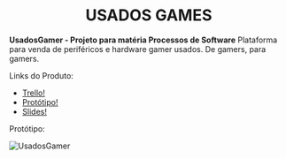 # <h1 align="center"> USADOS GAMES

**UsadosGamer - Projeto para matéria Processos de Software**
Plataforma para venda de periféricos e hardware gamer usados. De gamers, para gamers.

 Links do Produto:
 - [Trello!](https://marcoborgess.notion.site/333e386bc32a436bb5f9ca4359faeae7?v=5539c195c1844feb889a554bd6d27210)
 - [Protótipo!](https://www.figma.com/proto/6QkQp4U7aDU214oYFYQUTF/USADOS-GAMER?node-id=93%3A40&scaling=scale-down&page-id=0%3A1&starting-point-node-id=93%3A10&hotspot-hints=0)
 - [Slides!](https://docs.google.com/presentation/d/1_c2-Gh6eMtELK7GvydqTlZA5bf4xrXJ6oltHwmDucus/edit?usp=sharing)
 
 Protótipo:

![UsadosGamer](https://user-images.githubusercontent.com/65771228/145478975-2e90c980-7805-452e-a2da-7ab9820b573d.gif)
